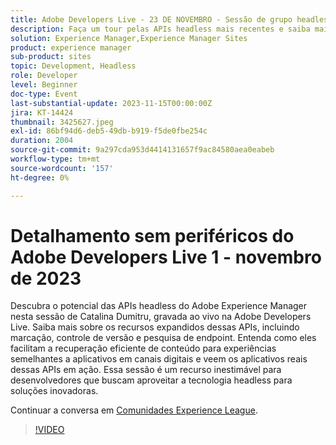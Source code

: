 ```yaml
---
title: Adobe Developers Live - 23 DE NOVEMBRO - Sessão de grupo headless 1
description: Faça um tour pelas APIs headless mais recentes e saiba mais sobre os recursos expandidos dessas APIs, incluindo marcação, controle de versão e pesquisa de endpoint. Entenda como eles facilitam a recuperação eficiente de conteúdo para experiências semelhantes a aplicativos em canais digitais e veem os aplicativos reais dessas APIs em ação. Essa sessão é um recurso inestimável para desenvolvedores que buscam aproveitar a tecnologia headless para soluções inovadoras.
solution: Experience Manager,Experience Manager Sites
product: experience manager
sub-product: sites
topic: Development, Headless
role: Developer
level: Beginner
doc-type: Event
last-substantial-update: 2023-11-15T00:00:00Z
jira: KT-14424
thumbnail: 3425627.jpeg
exl-id: 86bf94d6-deb5-49db-b919-f5de0fbe254c
duration: 2004
source-git-commit: 9a297cda953d4414131657f9ac84580aea0eabeb
workflow-type: tm+mt
source-wordcount: '157'
ht-degree: 0%

---
```


# Detalhamento sem periféricos do Adobe Developers Live 1 - novembro de 2023

Descubra o potencial das APIs headless do Adobe Experience Manager nesta sessão de Catalina Dumitru, gravada ao vivo na Adobe Developers Live. Saiba mais sobre os recursos expandidos dessas APIs, incluindo marcação, controle de versão e pesquisa de endpoint. Entenda como eles facilitam a recuperação eficiente de conteúdo para experiências semelhantes a aplicativos em canais digitais e veem os aplicativos reais dessas APIs em ação. Essa sessão é um recurso inestimável para desenvolvedores que buscam aproveitar a tecnologia headless para soluções inovadoras.

Continuar a conversa em [Comunidades Experience League](https://adobe.ly/3rJfZcN).

>[!VIDEO](https://video.tv.adobe.com/v/3425627/?learn=on)
